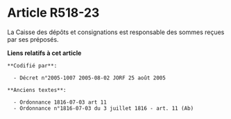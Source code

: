 # Article R518-23

La Caisse des dépôts et consignations est responsable des sommes reçues par ses préposés.

**Liens relatifs à cet article**

	**Codifié par**:

	  - Décret n°2005-1007 2005-08-02 JORF 25 août 2005

	**Anciens textes**:

	  - Ordonnance 1816-07-03 art 11
	  - Ordonnance n°1816-07-03 du 3 juillet 1816 - art. 11 (Ab)
